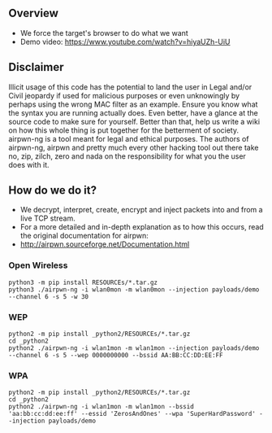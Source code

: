 ## Overview
* We force the target's browser to do what we want
* Demo video: https://www.youtube.com/watch?v=hiyaUZh-UiU

## Disclaimer
Illicit usage of this code has the potential to land the user in Legal and/or Civil jeopardy if used for malicious purposes or even unknowingly by perhaps using the wrong MAC filter as an example.  Ensure you know what the syntax you are running actually does.  Even better, have a glance at the source code to make sure for yourself.  Better than that, help us write a wiki on how this whole thing is put together for the betterment of society.  airpwn-ng is a tool meant for legal and ethical purposes.  The authors of airpwn-ng, airpwn and pretty much every other hacking tool out there take no, zip, zilch, zero and nada on the responsibility for what you the user does with it.

## How do we do it?
* We decrypt, interpret, create, encrypt and inject packets into and from a live TCP stream.
* For a more detailed and in-depth explanation as to how this occurs, read the original documentation for airpwn:
* http://airpwn.sourceforge.net/Documentation.html

### Open Wireless
```
python3 -m pip install RESOURCEs/*.tar.gz
python3 ./airpwn-ng -i wlan0mon -m wlan0mon --injection payloads/demo --channel 6 -s 5 -w 30
```

### WEP
```
python2 -m pip install _python2/RESOURCEs/*.tar.gz
cd _python2
python2 ./airpwn-ng -i wlan1mon -m wlan1mon --injection payloads/demo --channel 6 -s 5 --wep 0000000000 --bssid AA:BB:CC:DD:EE:FF
```

### WPA
```
python2 -m pip install _python2/RESOURCEs/*.tar.gz
cd _python2
python2 ./airpwn-ng -i wlan1mon -m wlan1mon --bssid 'aa:bb:cc:dd:ee:ff' --essid 'ZerosAndOnes' --wpa 'SuperHardPassword' --injection payloads/demo
```
